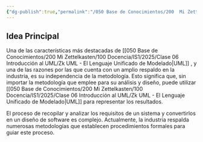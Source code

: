 ```yaml
---
{"dg-publish":true,"permalink":"/050 Base de Conocimientos/200  Mi Zettelkasten/010 Informática/Zk UML - Independencia de la Metodología/","tags":["UML","industria","modelado"]}
---
```


## Idea Principal
Una de las características más destacadas de [[050 Base de Conocimientos/200  Mi Zettelkasten/100 Docencia/IS1/2025/Clase 06 Introducción al UML/Zk UML - El Lenguaje Unificado de Modelado\|UML]] , y una de las razones por las que cuenta con un amplio respaldo en la industria, es su independencia de la metodología. Esto significa que, sin importar la metodología que emplee para su análisis y diseño, puede utilizar [[050 Base de Conocimientos/200  Mi Zettelkasten/100 Docencia/IS1/2025/Clase 06 Introducción al UML/Zk UML - El Lenguaje Unificado de Modelado\|UML]] para representar los resultados.

El proceso de recopilar y analizar los requisitos de un sistema y convertirlos en un diseño de software es complejo. Actualmente, la industria respalda numerosas metodologías que establecen procedimientos formales para guiar este proceso.